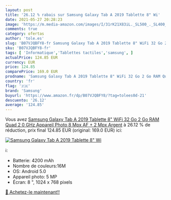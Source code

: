```yaml
---
layout: post
title: '26.12 % rabais sur Samsung Galaxy Tab A 2019 Tablette 8" Wi'
date: 2021-05-27 20:28:23
image: 'https://m.media-amazon.com/images/I/31rK21X83iL._SL500_._SL400_.jpg'
comments: true
category: ofertas
author: 'tole.es'
slug: 'B07VJQBFY8-fr Samsung Galaxy Tab A 2019 Tablette 8" WiFi 32 Go 2 Go RAM...'
sku: 'B07VJQBFY8-fr'
tags: [ 'Informatique','Tablettes tactiles','samsung', ]
actualPrice: 124.85 EUR
currency: EUR
price: 124.85
comparePrice: 169.0 EUR
prodname: 'Samsung Galaxy Tab A 2019 Tablette 8" WiFi 32 Go 2 Go RAM Quad 2 0 GHz Appareil Photo 8 Mpx AF + 2 Mpx Argent'
country: 'fr'
flag: '🇫🇷'
brand: 'Samsung'
buyurl: 'https://www.amazon.fr/dp/B07VJQBFY8/?tag=tolees0d-21'
descuento: '26.12'
average: '124.85'
---
```


Vous avez [Samsung Galaxy Tab A 2019 Tablette 8" WiFi 32 Go 2 Go RAM Quad 2 0 GHz Appareil Photo 8 Mpx AF + 2 Mpx Argent](https://www.amazon.fr/dp/B07VJQBFY8/?tag=tolees0d-21)  à  26.12 % de réduction, prix final  124.85 EUR (original: 169.0 EUR) ici:

[![Samsung Galaxy Tab A 2019 Tablette 8" Wi](https://m.media-amazon.com/images/I/31rK21X83iL._SL500_._SL400_.jpg)](https://www.amazon.fr/dp/B07VJQBFY8/?tag=tolees0d-21)

ℹ️:

- Batterie: 4200 mAh
- Nombre de couleurs:16M
- OS: Android 5.0
- Appareil photo: 5 MP
- Écran: 8 ", 1024 x 768 pixels

[🛒 Achetez-le maintenant!!](https://www.amazon.fr/dp/B07VJQBFY8/?tag=tolees0d-21)
